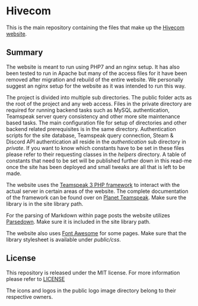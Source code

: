 
# Hivecom #

This is the main repository containing the files that make up the [Hivecom website](http://hivecom.net).

## Summary ##

The website is meant to run using PHP7 and an nginx setup. It has also been tested to run in Apache but many of the access files for it have been removed after migration and rebuild of the entire website. We personally suggest an nginx setup for the website as it was intended to run this way.

The project is divided into multiple sub directories. The public folder acts as the root of the project and any web access. Files in the private directory are required for running backend tasks such as MySQL authentication, Teamspeak server query consistency and other more site maintenance based tasks. The main configuration file for setup of directories and other backend related prerequisites is in the same directory. Authentication scripts for the site database, Teamspeak query connection, Steam & Discord API authentication all reside in the *authentication* sub directory in *private*. If you want to know which constants have to be set in these files please refer to their requesting classes in the *helpers* directory. A table of constants that need to be set will be published further down in this read-me once the site has been deployed and small tweaks are all that is left to be made.

The website uses the [Teamspeak 3 PHP framework](http://addons.teamspeak.com/directory/addon/integration/TeamSpeak-3-PHP-Framework.html) to interact with the actual server in certain areas of the website. The complete documentation of the framework can be found over on [Planet Teamspeak](http://docs.planetteamspeak.com/ts3/php/framework/). Make sure the library is in the site library path.

For the parsing of Markdown within page posts the website utilizes [Parsedown](https://github.com/erusev/parsedown). Make sure it is included in the site library path.

The website also uses [Font Awesome](http://fontawesome.io/) for some pages. Make sure that the library stylesheet is available under *public/css*.

## License ##

This repository is released under the MIT license. For more information please refer to [LICENSE](https://github.com/catlinman/hivecom.net/blob/master/LICENSE)

The icons and logos in the public logo image directory belong to their respective owners.
